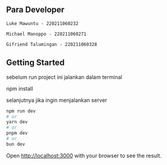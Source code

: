 ## Para Developer

```
Luke Mawuntu - 220211060232 

Michael Manoppo - 220211060271

Gifriend Talumingan - 220211060328
```

## Getting Started

sebelum run project ini jalankan dalam terminal

npm install

selanjutnya jika ingin menjalankan server 

```bash
npm run dev
# or
yarn dev
# or
pnpm dev
# or
bun dev
```

Open [http://localhost:3000](http://localhost:3000) with your browser to see the result.

